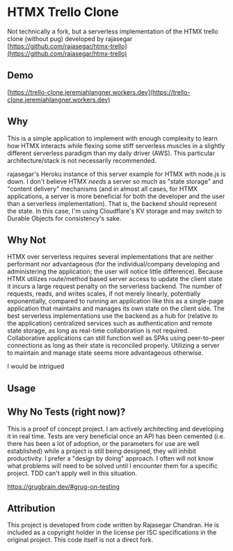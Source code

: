 # HTMX Trello Clone

Not technically a fork, but a serverless implementation of the HTMX trello clone
(without pug) developed by rajasegar
[https://github.com/rajasegar/htmx-trello](https://github.com/rajasegar/htmx-trello)

## Demo

[https://trello-clone.jeremiahlangner.workers.dev](https://trello-clone.jeremiahlangner.workers.dev)

## Why

This is a simple application to implement with enough complexity to learn how
HTMX interacts while flexing some stiff serverless muscles in a slightly
different serverless paradigm than my daily driver (AWS). This particular
architecture/stack is not necessarily recommended.

rajasegar's Heroku instance of this server example for HTMX with node.js is
down. I don't believe HTMX _needs_ a server so much as "state storage" and
"content delivery" mechanisms (and in almost all cases, for HTMX applications, a
server is more beneficial for both the developer and the user than a serverless
implementation). That is, the backend should represent the state. In this case,
I'm using Cloudflare's KV storage and may switch to Durable Objects for
consistency's sake.

## Why Not

HTMX over serverless requires several implementations that are neither
performant nor advantageous (for the individual/company developing and
administering the application; the user will notice little difference). Because
HTMX utilizes route/method based server access to update the client state it
incurs a large request penalty on the serverless backend. The number of
requests, reads, and writes scales, if not merely linearly, potentially
exponentially, compared to running an application like this as a single-page
application that maintains and manages its own state on the client side. The
best serverless implementations use the backend as a hub for (relative to the
application) centralized services such as authentication and remote state
storage, as long as real-time collaboration is not required. Collaborative
applications can still function well as SPAs using peer-to-peer connections as
long as their state is reconciled properly. Utilizing a server to maintain and
manage state seems more advantageous otherwise.

I would be intrigued

## Usage

## Why No Tests (right now)?

This is a proof of concept project. I am actively architecting and developing it
in real time. Tests are very beneficial once an API has been cemented (i.e.
there has been a lot of adoption, or the parameters for use are well
established) while a project is still being designed, they will inhibit
productivity. I prefer a "design by doing" approach. I often will not know what
problems will need to be solved until I encounter them for a specific project.
TDD can't apply well in this situation.

https://grugbrain.dev/#grug-on-testing

## Attribution

This project is developed from code written by Rajasegar Chandran. He is
included as a copyright holder in the license per ISC specifications in the
original project. This code itself is not a direct fork.
